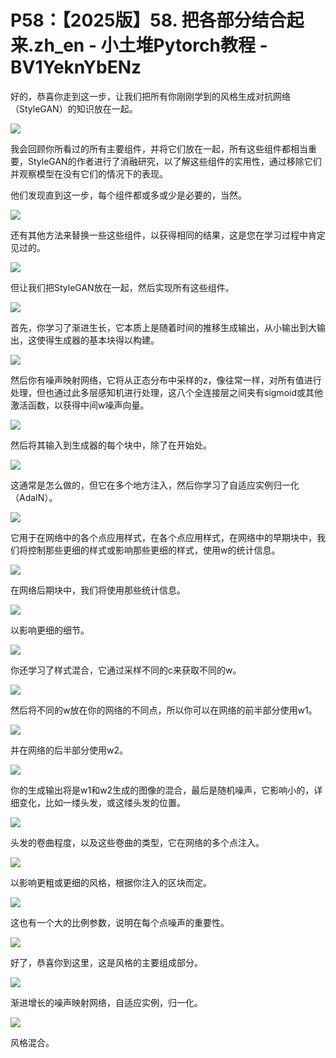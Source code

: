 # P58：【2025版】58. 把各部分结合起来.zh_en - 小土堆Pytorch教程 - BV1YeknYbENz

好的，恭喜你走到这一步，让我们把所有你刚刚学到的风格生成对抗网络（StyleGAN）的知识放在一起。

![](img/f9943049828e05c7e2e4b460e75785fd_1.png)

我会回顾你所看过的所有主要组件，并将它们放在一起，所有这些组件都相当重要，StyleGAN的作者进行了消融研究，以了解这些组件的实用性，通过移除它们并观察模型在没有它们的情况下的表现。

他们发现直到这一步，每个组件都或多或少是必要的，当然。

![](img/f9943049828e05c7e2e4b460e75785fd_3.png)

还有其他方法来替换一些这些组件，以获得相同的结果，这是您在学习过程中肯定见过的。

![](img/f9943049828e05c7e2e4b460e75785fd_5.png)

但让我们把StyleGAN放在一起，然后实现所有这些组件。

![](img/f9943049828e05c7e2e4b460e75785fd_7.png)

首先，你学习了渐进生长，它本质上是随着时间的推移生成输出，从小输出到大输出，这使得生成器的基本块得以构建。



![](img/f9943049828e05c7e2e4b460e75785fd_9.png)

然后你有噪声映射网络，它将从正态分布中采样的z，像往常一样，对所有值进行处理，但也通过此多层感知机进行处理，这八个全连接层之间夹有sigmoid或其他激活函数，以获得中间w噪声向量。



![](img/f9943049828e05c7e2e4b460e75785fd_11.png)

然后将其输入到生成器的每个块中，除了在开始处。

![](img/f9943049828e05c7e2e4b460e75785fd_13.png)

这通常是怎么做的，但它在多个地方注入，然后你学习了自适应实例归一化（AdaIN）。

![](img/f9943049828e05c7e2e4b460e75785fd_15.png)

它用于在网络中的各个点应用样式，在各个点应用样式，在网络中的早期块中，我们将控制那些更细的样式或影响那些更细的样式，使用w的统计信息。



![](img/f9943049828e05c7e2e4b460e75785fd_17.png)

在网络后期块中，我们将使用那些统计信息。

![](img/f9943049828e05c7e2e4b460e75785fd_19.png)

以影响更细的细节。

![](img/f9943049828e05c7e2e4b460e75785fd_21.png)

你还学习了样式混合，它通过采样不同的c来获取不同的w。

![](img/f9943049828e05c7e2e4b460e75785fd_23.png)

然后将不同的w放在你的网络的不同点，所以你可以在网络的前半部分使用w1。

![](img/f9943049828e05c7e2e4b460e75785fd_25.png)

并在网络的后半部分使用w2。

![](img/f9943049828e05c7e2e4b460e75785fd_27.png)

你的生成输出将是w1和w2生成的图像的混合，最后是随机噪声，它影响小的，详细变化，比如一缕头发，或这缕头发的位置。



![](img/f9943049828e05c7e2e4b460e75785fd_29.png)

头发的卷曲程度，以及这些卷曲的类型，它在网络的多个点注入。

![](img/f9943049828e05c7e2e4b460e75785fd_31.png)

以影响更粗或更细的风格，根据你注入的区块而定。

![](img/f9943049828e05c7e2e4b460e75785fd_33.png)

这也有一个大的比例参数，说明在每个点噪声的重要性。

![](img/f9943049828e05c7e2e4b460e75785fd_35.png)

好了，恭喜你到这里，这是风格的主要组成部分。

![](img/f9943049828e05c7e2e4b460e75785fd_37.png)

渐进增长的噪声映射网络，自适应实例，归一化。

![](img/f9943049828e05c7e2e4b460e75785fd_39.png)

风格混合。